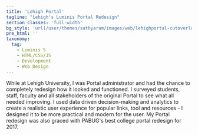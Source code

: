 ```yaml
---
title: 'Lehigh Portal'
tagline: "Lehigh's Luminis Portal Redesign"
section_classes: 'full-width'
bg_style: 'url(/user/themes/sathyaram/images/web/lehighportal-cutoverlay.png)'
pre_html: ''
taxonomy:
  tag:
    - Luminis 5
    - HTML/CSS/JS
    - Development
    - Web Design
---
```

While at Lehigh University, I was Portal administrator and had the chance to completely redesign how it looked and functioned. I surveyed students, staff, faculty and all stakeholders of the original Portal to see what all needed improving. I used data driven decision-making and analytics to create a realistic user experience for popular links, tool and resources - I designed it to be more practical and modern for the user. My Portal redesign was also graced with PABUG's best college portal redesign for 2017.